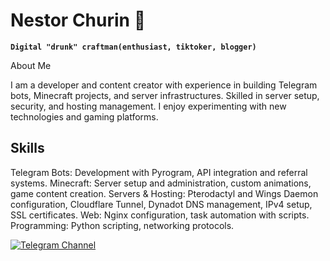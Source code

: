 # Nestor Churin 🍻

**`Digital "drunk" craftman(enthusiast, tiktoker, blogger)`**

About Me

I am a developer and content creator with experience in building Telegram bots, Minecraft projects, and server infrastructures. Skilled in server setup, security, and hosting management. I enjoy experimenting with new technologies and gaming platforms.

## Skills
Telegram Bots: Development with Pyrogram, API integration and referral systems.
Minecraft: Server setup and administration, custom animations, game content creation.
Servers & Hosting: Pterodactyl and Wings Daemon configuration, Cloudflare Tunnel, Dynadot DNS management, IPv4 setup, SSL certificates.
Web: Nginx configuration, task automation with scripts.
Programming: Python scripting, networking protocols.

<p align="left">
  <a href="https://t.me/nestor_churin">
    <img alt="Telegram Channel" title="Subscribe to my Telegram Channel"
         src="https://telegram-badge.vercel.app/api/telegram-badge?channelId=@nestor_churin">
  </a>
</p>

